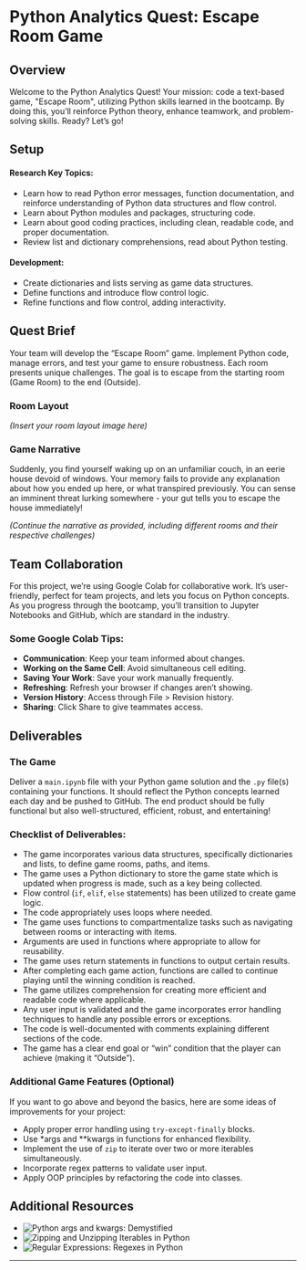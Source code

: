 # Python Analytics Quest: Escape Room Game

## Overview
Welcome to the Python Analytics Quest! Your mission: code a text-based game, "Escape Room", utilizing Python skills learned in the bootcamp. By doing this, you’ll reinforce Python theory, enhance teamwork, and problem-solving skills. Ready? Let’s go!

## Setup

#### Research Key Topics:
- Learn how to read Python error messages, function documentation, and reinforce understanding of Python data structures and flow control.
- Learn about Python modules and packages, structuring code.
- Learn about good coding practices, including clean, readable code, and proper documentation.
- Review list and dictionary comprehensions, read about Python testing.

#### Development:
- Create dictionaries and lists serving as game data structures.
- Define functions and introduce flow control logic.
- Refine functions and flow control, adding interactivity.


## Quest Brief
Your team will develop the “Escape Room” game. Implement Python code, manage errors, and test your game to ensure robustness. Each room presents unique challenges. The goal is to escape from the starting room (Game Room) to the end (Outside). 

### Room Layout
*(Insert your room layout image here)*

### Game Narrative
Suddenly, you find yourself waking up on an unfamiliar couch, in an eerie house devoid of windows. Your memory fails to provide any explanation about how you ended up here, or what transpired previously. You can sense an imminent threat lurking somewhere - your gut tells you to escape the house immediately!

*(Continue the narrative as provided, including different rooms and their respective challenges)*

## Team Collaboration
For this project, we’re using Google Colab for collaborative work. It’s user-friendly, perfect for team projects, and lets you focus on Python concepts. As you progress through the bootcamp, you’ll transition to Jupyter Notebooks and GitHub, which are standard in the industry.

### Some Google Colab Tips:
- **Communication**: Keep your team informed about changes.
- **Working on the Same Cell**: Avoid simultaneous cell editing.
- **Saving Your Work**: Save your work manually frequently.
- **Refreshing**: Refresh your browser if changes aren’t showing.
- **Version History**: Access through File > Revision history.
- **Sharing**: Click Share to give teammates access.

## Deliverables

### The Game
Deliver a `main.ipynb` file with your Python game solution and the `.py` file(s) containing your functions. It should reflect the Python concepts learned each day and be pushed to GitHub. The end product should be fully functional but also well-structured, efficient, robust, and entertaining!

### Checklist of Deliverables:
- The game incorporates various data structures, specifically dictionaries and lists, to define game rooms, paths, and items.
- The game uses a Python dictionary to store the game state which is updated when progress is made, such as a key being collected.
- Flow control (`if`, `elif`, `else` statements) has been utilized to create game logic.
- The code appropriately uses loops where needed.
- The game uses functions to compartmentalize tasks such as navigating between rooms or interacting with items.
- Arguments are used in functions where appropriate to allow for reusability.
- The game uses return statements in functions to output certain results.
- After completing each game action, functions are called to continue playing until the winning condition is reached.
- The game utilizes comprehension for creating more efficient and readable code where applicable.
- Any user input is validated and the game incorporates error handling techniques to handle any possible errors or exceptions.
- The code is well-documented with comments explaining different sections of the code.
- The game has a clear end goal or “win” condition that the player can achieve (making it “Outside”).

### Additional Game Features (Optional)
If you want to go above and beyond the basics, here are some ideas of improvements for your project:

- Apply proper error handling using `try-except-finally` blocks.
- Use *args and **kwargs in functions for enhanced flexibility.
- Implement the use of `zip` to iterate over two or more iterables simultaneously.
- Incorporate regex patterns to validate user input.
- Apply OOP principles by refactoring the code into classes.

## Additional Resources
- ![Python args and kwargs: Demystified](https://realpython.com/python-kwargs-and-args/)
- ![Zipping and Unzipping Iterables in Python](https://towardsdatascience.com/zip-function-in-python-da91c248385d)
- ![Regular Expressions: Regexes in Python](https://realpython.com/regex-python/)

---
